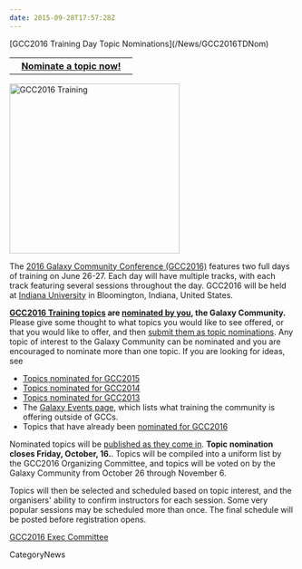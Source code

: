 ```yaml
---
date: 2015-09-28T17:57:28Z
---
```

<div class='newsItemHeader'>[GCC2016 Training Day Topic Nominations](/News/GCC2016TDNom)</div>

<table>
  <tr>
    <th> &nbsp;&nbsp; <a href='http://bit.ly/gcc2016tdnom'>Nominate a topic now!</a> &nbsp;&nbsp; </th>
  </tr>
</table>


<div class='right'><a href='/Events/GCC2016'><img src='/Events/GCC2016/GCC2016LogoFull_big.png' alt='GCC2016 Training' width="300" /></a></div>

The [2016 Galaxy Community Conference (GCC2016)](/Events/GCC2016) features two full days of training on June 26-27.  Each 
day will have multiple tracks, with each track featuring several sessions throughout the day.  GCC2016 will be held at [Indiana University](http://indiana.edu) in Bloomington, Indiana, United States.

**[GCC2016 Training topics](/Events/GCC2016/Training) are [nominated by you](http://bit.ly/gcc2016tdnom), the Galaxy Community.** Please give some thought to what topics you would like to see offered, or that you would like to offer, and then [submit them as topic nominations](http://bit.ly/gcc2016tdnom).  Any topic of interest to the Galaxy Community can be nominated and you are encouraged to nominate more than one topic. If you are looking for ideas, see 
* [Topics nominated for GCC2015](http://bit.ly/gcc2015vote)
* [Topics nominated for GCC2014](http://bit.ly/1s6NtMN)
* [Topics nominated for GCC2013](http://bit.ly/1i2j1gN)
* The [Galaxy Events page](/Events), which lists what training the community is offering outside of GCCs.
* Topics that have already been [nominated for GCC2016](/Events/GCC2016/Training#nominated-topics)

Nominated topics will be [published as they come in](/Events/GCC2016/Training#nominated-topics).  **Topic nomination closes Friday, October, 16.**.  Topics will be compiled into a uniform list by the GCC2016 Organizing Committee, and topics will be voted on by the Galaxy Community from October 26 through November 6.

Topics will then be selected and scheduled based on topic interest, and the organisers' ability to confirm instructors for each session.  Some very popular sessions may be scheduled more than once. The final schedule will be posted before registration opens.

[GCC2016 Exec Committee](/Events/GCC2016/Organizers)


CategoryNews
